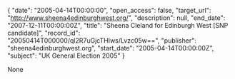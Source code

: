 {
  "date": "2005-04-14T00:00:00", 
  "open_access": false, 
  "target_url": "http://www.sheena4edinburghwest.org/", 
  "description": null, 
  "end_date": "2007-12-11T00:00:00Z", 
  "title": "Sheena Cleland for Edinburgh West [SNP candidate]", 
  "record_id": "20050414T000000/ql2R7uGjcTHIws/Lvzc05w==", 
  "publisher": "sheena4edinburghwest.org", 
  "start_date": "2005-04-14T00:00:00Z", 
  "subject": "UK General Election 2005"
}

None